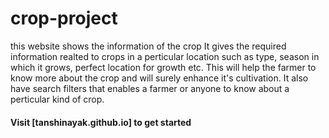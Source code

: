 # crop-project
this website shows the information of the crop 
It gives the required information realted to crops in a perticular location such as type, season in which it grows, perfect location for growth etc.
This will help the farmer to know more about the crop and will surely enhance it's cultivation.
It also have search filters that enables a farmer or anyone to know about a perticular kind of crop.

#### Visit [tanshinayak.github.io] to get started
